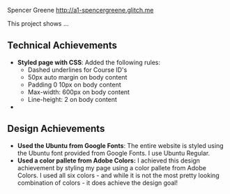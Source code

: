 Spencer Greene
http://a1-spencergreene.glitch.me

This project shows ...

## Technical Achievements

- **Styled page with CSS**: Added the following rules:
  - Dashed underlines for Course ID's
  - 50px auto margin on body content
  - Padding 0 10px on body content
  - Max-width: 600px on body content
  - Line-height: 2 on body content
- 

## Design Achievements

- **Used the Ubuntu from Google Fonts**: The entire website is styled using the Ubuntu font provided from Google Fonts. I use Ubuntu Regular.
- **Used a color pallete from Adobe Colors:** I achieved this design achievement by styling my page using a color pallete from Adobe Colors. I used all six colors - and while it is not the most pretty looking combination of colors - it does achieve the design goal!
